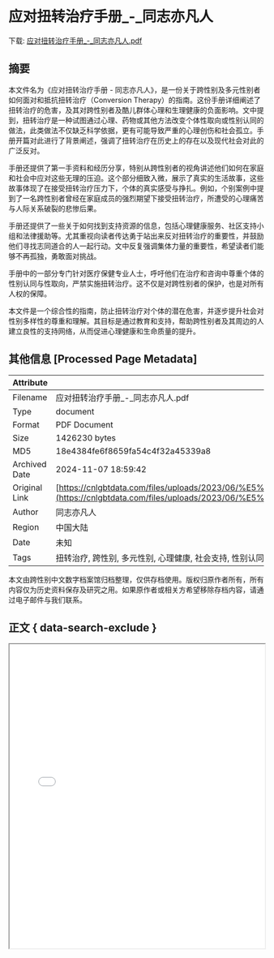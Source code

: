# 应对扭转治疗手册_-_同志亦凡人

<!-- tcd_download_link -->
下载: <a href="应对扭转治疗手册_-_同志亦凡人.pdf" download>应对扭转治疗手册_-_同志亦凡人.pdf</a>
<!-- tcd_download_link_end -->

## 摘要

<!-- tcd_abstract -->
本文件名为《应对扭转治疗手册 - 同志亦凡人》，是一份关于跨性别及多元性别者如何面对和抵抗扭转治疗（Conversion Therapy）的指南。这份手册详细阐述了扭转治疗的危害，及其对跨性别者及酷儿群体心理和生理健康的负面影响。文中提到，扭转治疗是一种试图通过心理、药物或其他方法改变个体性取向或性别认同的做法，此类做法不仅缺乏科学依据，更有可能导致严重的心理创伤和社会孤立。手册开篇对此进行了背景阐述，强调了扭转治疗在历史上的存在以及现代社会对此的广泛反对。

手册还提供了第一手资料和经历分享，特别从跨性别者的视角讲述他们如何在家庭和社会中应对这些无理的压迫。这个部分细致入微，展示了真实的生活故事，这些故事体现了在接受扭转治疗压力下，个体的真实感受与挣扎。例如，个别案例中提到了一名跨性别者曾经在家庭成员的强烈期望下接受扭转治疗，所遭受的心理痛苦与人际关系破裂的悲惨后果。

手册还提供了一些关于如何找到支持资源的信息，包括心理健康服务、社区支持小组和法律援助等。尤其重视向读者传达勇于站出来反对扭转治疗的重要性，并鼓励他们寻找志同道合的人一起行动。文中反复强调集体力量的重要性，希望读者们能够不再孤独，勇敢面对挑战。

手册中的一部分专门针对医疗保健专业人士，呼吁他们在治疗和咨询中尊重个体的性别认同与性取向，严禁实施扭转治疗。这不仅是对跨性别者的保护，也是对所有人权的保障。

本文件是一个综合性的指南，防止扭转治疗对个体的潜在危害，并逐步提升社会对性别多样性的尊重和理解。其目标是通过教育和支持，帮助跨性别者及其周边的人建立良性的支持网络，从而促进心理健康和生命质量的提升。

<!-- tcd_abstract_end -->

## 其他信息 [Processed Page Metadata]

| Attribute       | Value                                  |
|-----------------|----------------------------------------|
| Filename        | 应对扭转治疗手册_-_同志亦凡人.pdf                             |
| Type            | document                                 |
| Format          | PDF Document                               |
| Size            | 1426230 bytes                           |
| MD5             | 18e4384fe6f8659fa54c4f32a45339a8                                  |
| Archived Date   | 2024-11-07 18:59:42                             |
| Original Link   | [https://cnlgbtdata.com/files/uploads/2023/06/%E5%BA%94%E5%AF%B9%E6%89%AD%E8%BD%AC%E6%B2%BB%E7%96%97%E6%89%8B%E5%86%8C_01_01_23.pdf](https://cnlgbtdata.com/files/uploads/2023/06/%E5%BA%94%E5%AF%B9%E6%89%AD%E8%BD%AC%E6%B2%BB%E7%96%97%E6%89%8B%E5%86%8C_01_01_23.pdf)                         |
| Author          | 同志亦凡人                               |
| Region          | 中国大陆                               |
| Date            | 未知                                 |
| Tags            | 扭转治疗, 跨性别, 多元性别, 心理健康, 社会支持, 性别认同, 酷儿, 生命故事                                 |

本文由跨性别中文数字档案馆归档整理，仅供存档使用。版权归原作者所有，所有内容仅为历史资料保存及研究之用。如果原作者或相关方希望移除存档内容，请通过电子邮件与我们联系。

## 正文 { data-search-exclude }

<!-- tcd_main_text -->
<iframe src="../应对扭转治疗手册_-_同志亦凡人.pdf" width="100%" height="600px">
    <p>无法显示PDF，请下载查看。</p>
</iframe>
<!-- tcd_main_text_end -->

